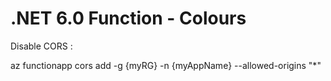 # .NET 6.0 Function - Colours 

Disable CORS :

az functionapp cors add -g {myRG} -n {myAppName} --allowed-origins "*" 
